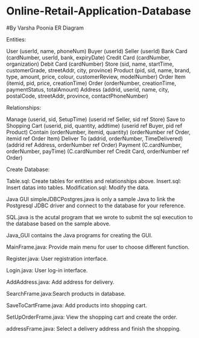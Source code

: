 # Online-Retail-Application-Database
#By Varsha Poonia
ER Diagram

Entities:

User (userId, name, phoneNum)
Buyer (userId)
Seller (userId)
Bank Card (cardNumber, userId, bank, expiryDate)
Credit Card (cardNumber, organization)
Debit Card (cardNumber)
Store (sid, name, startTime, customerGrade, streetAddr, city, province)
Product (pid, sid, name, brand, type, amount, price, colour, customerReview, modelNumber)
Order Item (itemid, pid, price, creationTime)
Order (orderNumber, creationTime, paymentStatus, totalAmount)
Address (addrid, userid, name, city, postalCode, streetAddr, province, contactPhoneNumber)

Relationships:

Manage (userid, sid, SetupTime) (userid ref Seller, sid ref Store)
Save to Shopping Cart (userid, pid, quantity, addtime) (userid ref Buyer, pid ref Product)
Contain (orderNumber, itemid, quantity) (orderNumber ref Order, itemid ref Order Item)
Deliver To (addrid, orderNumber, TimeDelivered) (addrid ref Address, orderNumber ref Order)
Payment (C.cardNumber, orderNumber, payTime) (C.cardNumber ref Credit Card, orderNumber ref Order)

Create Database:

Table.sql: Create tables for entities and relationships above.
Insert.sql: Insert datas into tables.
Modification.sql: Modify the data.

Java GUI
simpleJDBCPostgres.java is only a sample Java to link the Postgresql JDBC driver and connect to the database for your reference.

SQL.java is the acutal program that we wrote to submit the sql execution to the database based on the sample above.

Java_GUI contains the Java programs for creating the GUI.

MainFrame.java: Provide main menu for user to choose different function.

Register.java: User registration interface.

Login.java: User log-in interface.

AddAddress.java: Add address for delivery.

SearchFrame.java:Search products in database.

SaveToCartFrame.java: Add products into shopping cart.

SetUpOrderFrame.java: View the shopping cart and create the order.

addressFrame.java: Select a delivery address and finish the shopping.
